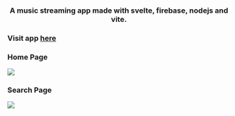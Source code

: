 <h3 align="center">A music streaming app made with svelte, firebase, nodejs and vite.</h3>

<h3>Visit app <a href="https://musicmv.netlify.app/">here</a></h3>

<h3>Home Page</h3>
<img src="https://raw.githubusercontent.com/mukulve/Music-Streaming-App/main/public/Home.png">

<h3>Search Page</h3>
<img src="https://raw.githubusercontent.com/mukulve/Music-Streaming-App/main/public/Search.png">

